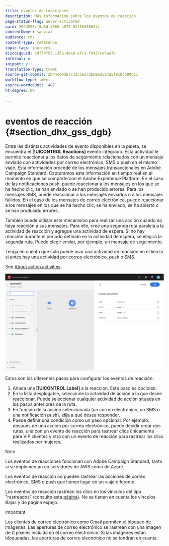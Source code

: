 ```yaml
---
title: eventos de reacciones
description: Más información sobre los eventos de reacción
page-status-flag: never-activated
uuid: 269d590c-5a6d-40b9-a879-02f5033863fc
contentOwner: sauviat
audience: rns
content-type: reference
topic-tags: journeys
discoiquuid: 5df34f55-135a-4ea8-afc2-f9427ce5ae7b
internal: n
snippet: y
translation-type: tm+mt
source-git-commit: 2b44cd9db7732c5e272b69e2583a5f81b4580d11
workflow-type: tm+mt
source-wordcount: '407'
ht-degree: 0%

---
```



# eventos de reacción {#section_dhx_gss_dgb}

Entre las distintas actividades de evento disponibles en la paleta, se encuentra el **[!UICONTROL Reactions]** evento integrado. Esta actividad le permite reaccionar a los datos de seguimiento relacionados con un mensaje enviado con actividades por correo electrónico, SMS o push en el mismo viaje. Esta información procede de los mensajes transaccionales en Adobe Campaign Standard. Capturamos esta información en tiempo real en el momento en que se comparte con el Adobe Experience Platform. En el caso de las notificaciones push, puede reaccionar a los mensajes en los que se ha hecho clic, se han enviado o se han producido errores. Para los mensajes SMS, puede reaccionar a los mensajes enviados o a los mensajes fallidos. En el caso de los mensajes de correo electrónico, puede reaccionar a los mensajes en los que se ha hecho clic, se ha enviado, se ha abierto o se han producido errores.

También puede utilizar este mecanismo para realizar una acción cuando no haya reacción a sus mensajes. Para ello, cree una segunda ruta paralela a la actividad de reacción y agregue una actividad de espera. Si no hay reacción durante el período definido en la actividad de espera, se elegirá la segunda ruta. Puede elegir enviar, por ejemplo, un mensaje de seguimiento.

Tenga en cuenta que solo puede usar una actividad de reacción en el lienzo si antes hay una actividad por correo electrónico, push o SMS.

See [About action activities](../building-journeys/about-action-activities.md).

![](../assets/journey45.png)

Estos son los diferentes pasos para configurar los eventos de reacción:

1. Añada una **[!UICONTROL Label]** a la reacción. Este paso es opcional.
1. En la lista desplegable, seleccione la actividad de acción a la que desee reaccionar. Puede seleccionar cualquier actividad de acción situada en los pasos anteriores de la ruta.
1. En función de la acción seleccionada (un correo electrónico, un SMS o una notificación push), elija a qué desea responder.
1. Puede definir una condición como un paso opcional. Por ejemplo: después de una acción por correo electrónico, puede decidir crear dos rutas, una con un evento de reacción para rastrear clics únicamente para VIP clientes y otra con un evento de reacción para rastrear los clics realizados por mujeres.

>[!NOTE]
>
>Los eventos de reacciones funcionan con Adobe Campaign Standard, tanto si se implementan en servidores de AWS como de Azure.
>
>Los eventos de reacción no pueden rastrear las acciones de correo electrónico, SMS o push que tienen lugar en un viaje diferente.
>
>Los eventos de reacción rastrean los clics en los vínculos del tipo &quot;rastreados&quot; (consulte esta [página](https://docs.adobe.com/content/help/en/campaign-standard/using/designing-content/links.html#about-tracked-urls)). No se tienen en cuenta los vínculos Bajas y de página espejo.

>[!IMPORTANT]
>
>Los clientes de correo electrónico como Gmail permiten el bloqueo de imágenes. Las aperturas de correo electrónico se rastrean con una imagen de 0 píxeles incluida en el correo electrónico. Si las imágenes están bloqueadas, las aperturas de correo electrónico no se tendrán en cuenta.
